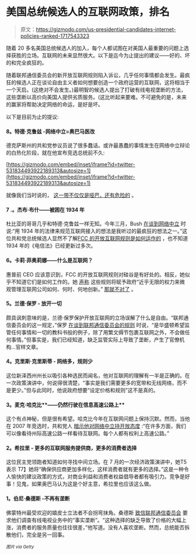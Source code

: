 # 美国总统候选人的互联网政策，排名

> 原文：<https://gizmodo.com/us-presidential-candidates-internet-policies-ranked-1717543323>

随着 20 多名美国总统候选人的加入，每个人都试图在对美国人最重要的问题上选择获胜的立场。互联网的未来显然很大。以下是迄今为止提出的建议——好的、坏的和完全疯狂的。



随着联邦通信委员会的新开放互联网规则陷入诉讼，几乎任何事情都会发生。最疯狂的候选人正在谈论自由主义者如何想要创造一个政府运营的互联网，这将相当于一个天启。(这绝对不会发生。)最明智的候选人提出了打破有线电视垄断的方法，这些垄断以高价向美国人提供劣质服务。(这比听起来要难。不可避免的是，未来的赢家将帮助决定网络的命运，是好是坏。

以下是目前为止的提议:

#### **8。特德·克鲁兹** -网络中立=奥巴马医改

德克萨斯州的共和党参议员说了很多蠢话。或许最愚蠢的事情发生在网络中立辩论的白热化阶段，就在他宣布竞选总统前不久:

 [https://gizmodo.com/embed/inset/iframe?id=twitter-531834493922189313&autosize=1](https://gizmodo.com/embed/inset/iframe?id=twitter-531834493922189313&autosize=1) 

就像我们当时说的， [这一带不仅仅是哑巴，还有危险的](http://gizmodo.com/ted-cruzs-net-neutrality-take-isnt-just-dumb-its-dange-1656821283) 。

#### 7 .**。杰布·布什**——被困在 1934 年

杜比亚的哥哥几乎和特德·克鲁兹一样无知。今年三月，Bush [在谈到网络中立](http://thehill.com/policy/technology/235030-bush-calls-web-rules-craziest-ideas-ive-ever-heard) 时说:“用 1934 年的法律来规范互联网接入的想法是我听过的最疯狂的想法之一。”这位共和党总统候选人显然不了解[FCC 的开放互联网规则是如何运作的](http://gizmodo.com/net-neutrality-wins-what-now-1688183094) ，也不知道 1934 年的《电信法》已经更新过多次。

#### **6。卡莉·菲奥莉娜**——什么是互联网？

惠普前 CEO 应该意识到，FCC 的开放互联网规则对硅谷是有好处的。相反，她似乎不知道它们是如何工作的。她 [声称](http://www.cnn.com/2015/04/07/opinions/fiorina-net-neutrality/) 这些规则将赋予政府“近乎无限的权力来微观管理互联网公司如何、何时、何地创新。” [那就不对了](http://recode.net/2015/04/20/reality-check-for-carly-fiorina-on-open-internet-policy/) 。

#### **5。兰德·保罗** - **放开一切**

颇具讽刺意味的是，兰德·保罗保护开放互联网的立场误解了什么是自由。“联邦通信委员会的这一规定，”保罗 [在谈到联邦通信委员会的规则](http://gizmodo.com/noted-dumbass-rand-paul-wants-to-kill-net-neutrality-1701200879) 时说，“是华盛顿希望监管任何事情和一切的教科书般的例子，除了用繁文缛节包裹互联网之外，不会做任何事情。”但事实是，我们已经知道，缺乏监管实际上导致了垄断，产生了官僚机构...官样文章。

#### **4。克里斯·克里斯蒂** - **网络多，规则少**

这位新泽西州州长以吸引各种选民而闻名，他对互联网的理解有一半是正确的。在一次政策演讲中，何说得很清楚，“事实是我们需要更多的宽带和无线网络，而不是更少。”但与此同时，他说政府想要“设定价格和规则”这不是真的。

#### **3。麦克·哈克比****——仍然行驶在信息高速公路上**

这个有点神秘，但是很有希望。哈克比今年在互联网问题上保持沉默。然而，当他在 2007 年竞选时，共和党人 [暗示他对网络中立持开放态度](http://mashable.com/2014/11/17/net-neutrality-2016-presidential-candidates/) :“在许多方面，我们可以像看待州际高速公路一样看待互联网。每个人都有权利上高速公路。”

#### **2。希拉里** - **更多的互联网服务提供商，更多的消费者选择**

这位民主党领跑者知道如何寻找中间立场。在 7 月的一次经济政策演讲中，她T5 表示 T7】她将“确保供应商更加多样化，这样消费者就有更多的选择。”这是一种令人愉快的建议政策的方式，对商业利益和消费者权益倡导者都有吸引力。竞争是好事！见鬼，如果奥巴马认为这是个好主意，希拉里也应该这么做。

#### **1。伯尼·桑德斯** -不再有垄断

佛蒙特州最受欢迎的嬉皮士立法者不会拐弯抹角。桑德斯 [致信联邦通信委员会](http://gizmodo.com/bernie-sanders-and-elizabeth-warren-are-fighting-for-ch-1717100787) 要求他们调查有线电视业务中的“事实垄断”。“这种选择的缺乏导致了价格的大幅上涨，消费者的服务质量也往往很差，”他写道。没有人喜欢垄断。然而，总统能否拆散他们，完全是另一回事。

<small>*图片 via Getty*</small>
